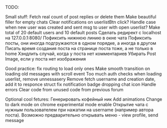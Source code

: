 TODO: 

Small stuff:
Fetch real count of post replies or delete them
Make beautiful filler for empty chats
Clear notifications on userlistBtn click?
Handle case when new user was created and sent msg to user with open userlist?
Make total of 20 default users and 10 default posts
Cделать редирект с localhost на 127.0.0.1:8080/
Пофиксить нижнюю линию в окне чата
Пофиксить посты, они иногда подгружаются в одном порядке, а иногда в другом
Писать время создания поста на странице поста тоже, а не только в home
Хэндлить случай, когда у поста нет комментариев
Убирать Post Image, если у поста нет изображения


Good practice:
fix routing to load only ones
Make smooth transition on loading old messages with scroll event
Too much auth checks when loading userlist, remove unnessasery
Remove fetch username and creation date, add it to responce struct
fix notification badge dropping chat icon
Handle errors
Clear code from unused code from previous forum


Optional cool fetures:
Генерировать кофейный ник
Add animations
Change to dark mode on chrome experimental mode enable
Открытие чата с нужным пользователем при нажатии на username (например автора поста). Возможно предварительно открывать меню - view profile, send message
